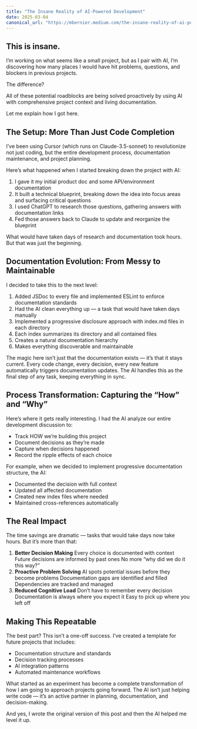 ```yaml
---
title: "The Insane Reality of AI-Powered Development"
date: 2025-03-04
canonical_url: "https://mbernier.medium.com/the-insane-reality-of-ai-powered-development-8ca2d111a91e"
---
```


## This is insane.
I’m working on what seems like a small project, but as I pair with AI, I’m discovering how many places I would have hit problems, questions, and blockers in previous projects.

The difference?

All of these potential roadblocks are being solved proactively by using AI with comprehensive project context and living documentation.

Let me explain how I got here.

## The Setup: More Than Just Code Completion

I’ve been using Cursor (which runs on Claude-3.5-sonnet) to revolutionize not just coding, but the entire development process, documentation maintenance, and project planning.

Here’s what happened when I started breaking down the project with AI:

1. I gave it my initial product doc and some API/environment documentation
2. It built a technical blueprint, breaking down the idea into focus areas and surfacing critical questions
3. I used ChatGPT to research those questions, gathering answers with documentation links
4. Fed those answers back to Claude to update and reorganize the blueprint

What would have taken days of research and documentation took hours. But that was just the beginning.

## Documentation Evolution: From Messy to Maintainable

I decided to take this to the next level:

1. Added JSDoc to every file and implemented ESLint to enforce documentation standards
2. Had the AI clean everything up — a task that would have taken days manually
3. Implemented a progressive disclosure approach with index.md files in each directory
4. Each index summarizes its directory and all contained files
5. Creates a natural documentation hierarchy
6. Makes everything discoverable and maintainable

The magic here isn’t just that the documentation exists — it’s that it stays current. Every code change, every decision, every new feature automatically triggers documentation updates. The AI handles this as the final step of any task, keeping everything in sync.

## Process Transformation: Capturing the “How” and “Why”
Here’s where it gets really interesting. I had the AI analyze our entire development discussion to:

- Track HOW we’re building this project
- Document decisions as they’re made
- Capture when decisions happened
- Record the ripple effects of each choice

For example, when we decided to implement progressive documentation structure, the AI:

- Documented the decision with full context
- Updated all affected documentation
- Created new index files where needed
- Maintained cross-references automatically

## The Real Impact

The time savings are dramatic — tasks that would take days now take hours. But it’s more than that:

1. **Better Decision Making**
Every choice is documented with context
Future decisions are informed by past ones
No more “why did we do it this way?”
2. **Proactive Problem Solving**
AI spots potential issues before they become problems
Documentation gaps are identified and filled
Dependencies are tracked and managed
3. **Reduced Cognitive Load**
Don’t have to remember every decision
Documentation is always where you expect it
Easy to pick up where you left off

## Making This Repeatable

The best part? This isn’t a one-off success. I’ve created a template for future projects that includes:

- Documentation structure and standards
- Decision tracking processes
- AI integration patterns
- Automated maintenance workflows

What started as an experiment has become a complete transformation of how I am going to approach projects going forward. The AI isn’t just helping write code — it’s an active partner in planning, documentation, and decision-making.

And yes, I wrote the original version of this post and then the AI helped me level it up.
